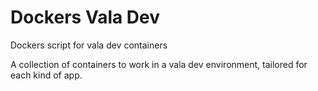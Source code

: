 # Dockers Vala Dev
Dockers script for vala dev containers

A collection of containers to work in a vala dev environment, tailored for each kind of app.